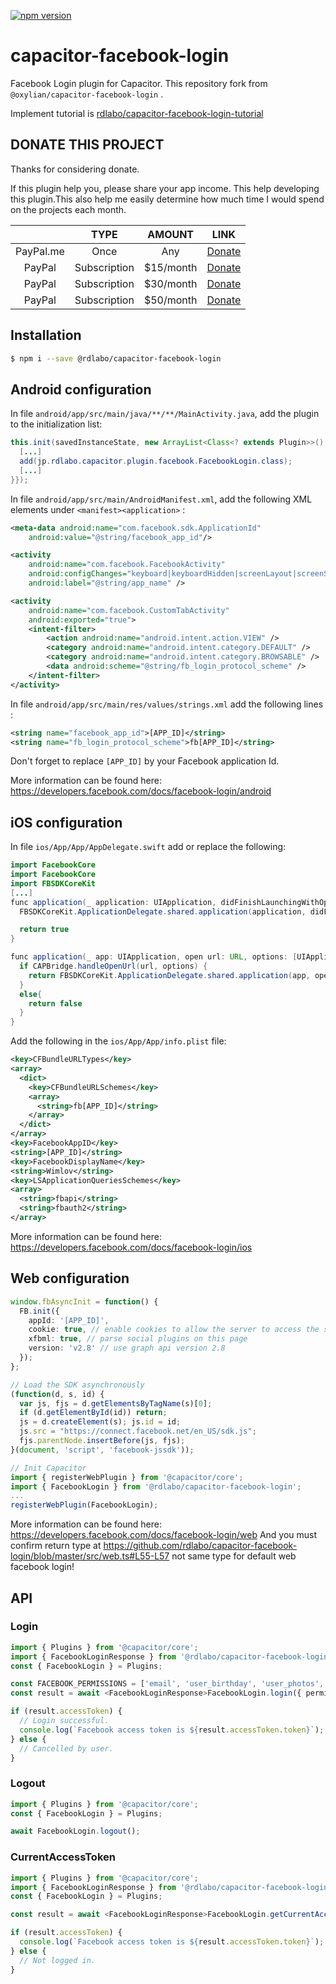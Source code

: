 [![npm version](https://badge.fury.io/js/%40rdlabo%2Fcapacitor-facebook-login.svg)](https://badge.fury.io/js/%40rdlabo%2Fcapacitor-facebook-login)

# capacitor-facebook-login
Facebook Login plugin for Capacitor. This repository fork from `@oxylian/capacitor-facebook-login` .

Implement tutorial is [rdlabo/capacitor-facebook-login-tutorial](https://github.com/rdlabo/capacitor-facebook-login-tutorial)

## DONATE THIS PROJECT
Thanks for considering donate.

If this plugin help you, please share your app income. This help developing this plugin.This also help me easily determine how much time I would spend on the projects each month.

|  | TYPE | AMOUNT | LINK |
|:--:|:--:|:--:|:--:|
| PayPal.me | Once | Any | [Donate](https://www.paypal.me/rdlabo) |
| PayPal | Subscription | $15/month | [Donate](https://www.paypal.com/cgi-bin/webscr?cmd=_s-xclick&hosted_button_id=JHYSDYQB29MLC) |
| PayPal | Subscription | $30/month | [Donate](https://www.paypal.com/cgi-bin/webscr?cmd=_s-xclick&hosted_button_id=RCJ8A3KXG928A) |
| PayPal | Subscription | $50/month | [Donate](https://www.paypal.com/cgi-bin/webscr?cmd=_s-xclick&hosted_button_id=U2RQUKRPDA35C) |

## Installation

```bash
$ npm i --save @rdlabo/capacitor-facebook-login
```

## Android configuration

In file `android/app/src/main/java/**/**/MainActivity.java`, add the plugin to the initialization list:

```java
this.init(savedInstanceState, new ArrayList<Class<? extends Plugin>>() {{
  [...]
  add(jp.rdlabo.capacitor.plugin.facebook.FacebookLogin.class);
  [...]
}});
```

In file `android/app/src/main/AndroidManifest.xml`, add the following XML elements under `<manifest><application>` :

```xml
<meta-data android:name="com.facebook.sdk.ApplicationId"
    android:value="@string/facebook_app_id"/>

<activity
    android:name="com.facebook.FacebookActivity"
    android:configChanges="keyboard|keyboardHidden|screenLayout|screenSize|orientation"
    android:label="@string/app_name" />

<activity
    android:name="com.facebook.CustomTabActivity"
    android:exported="true">
    <intent-filter>
        <action android:name="android.intent.action.VIEW" />
        <category android:name="android.intent.category.DEFAULT" />
        <category android:name="android.intent.category.BROWSABLE" />
        <data android:scheme="@string/fb_login_protocol_scheme" />
    </intent-filter>
</activity>
```

In file `android/app/src/main/res/values/strings.xml` add the following lines :

```xml
<string name="facebook_app_id">[APP_ID]</string>
<string name="fb_login_protocol_scheme">fb[APP_ID]</string>
```

Don't forget to replace `[APP_ID]` by your Facebook application Id.

More information can be found here: https://developers.facebook.com/docs/facebook-login/android

## iOS configuration

In file `ios/App/App/AppDelegate.swift` add or replace the following:

```java
import FacebookCore
import FacebookCore
import FBSDKCoreKit
[...]
func application(_ application: UIApplication, didFinishLaunchingWithOptions launchOptions: [UIApplication.LaunchOptionsKey: Any]?) -> Bool {
  FBSDKCoreKit.ApplicationDelegate.shared.application(application, didFinishLaunchingWithOptions: launchOptions)

  return true
}

func application(_ app: UIApplication, open url: URL, options: [UIApplication.OpenURLOptionsKey : Any] = [:]) -> Bool {
  if CAPBridge.handleOpenUrl(url, options) {
    return FBSDKCoreKit.ApplicationDelegate.shared.application(app, open: url, options: options)
  }
  else{
    return false
  }
}
```

Add the following in the `ios/App/App/info.plist` file:

```xml
<key>CFBundleURLTypes</key>
<array>
  <dict>
    <key>CFBundleURLSchemes</key>
    <array>
      <string>fb[APP_ID]</string>
    </array>
  </dict>
</array>
<key>FacebookAppID</key>
<string>[APP_ID]</string>
<key>FacebookDisplayName</key>
<string>Wimlov</string>
<key>LSApplicationQueriesSchemes</key>
<array>
  <string>fbapi</string>
  <string>fbauth2</string>
</array>
```

More information can be found here: https://developers.facebook.com/docs/facebook-login/ios

## Web configuration

```ts
window.fbAsyncInit = function() {
  FB.init({
    appId: '[APP_ID]',
    cookie: true, // enable cookies to allow the server to access the session
    xfbml: true, // parse social plugins on this page
    version: 'v2.8' // use graph api version 2.8
  });
};

// Load the SDK asynchronously
(function(d, s, id) {
  var js, fjs = d.getElementsByTagName(s)[0];
  if (d.getElementById(id)) return;
  js = d.createElement(s); js.id = id;
  js.src = "https://connect.facebook.net/en_US/sdk.js";
  fjs.parentNode.insertBefore(js, fjs);
}(document, 'script', 'facebook-jssdk'));
```

```ts
// Init Capacitor
import { registerWebPlugin } from '@capacitor/core';
import { FacebookLogin } from '@rdlabo/capacitor-facebook-login';
...
registerWebPlugin(FacebookLogin);
```

More information can be found here: https://developers.facebook.com/docs/facebook-login/web
And you must confirm return type at https://github.com/rdlabo/capacitor-facebook-login/blob/master/src/web.ts#L55-L57
not same type for default web facebook login!

## API

### Login

```ts
import { Plugins } from '@capacitor/core';
import { FacebookLoginResponse } from '@rdlabo/capacitor-facebook-login';
const { FacebookLogin } = Plugins;

const FACEBOOK_PERMISSIONS = ['email', 'user_birthday', 'user_photos', 'user_gender'];
const result = await <FacebookLoginResponse>FacebookLogin.login({ permissions: FACEBOOK_PERMISSIONS });

if (result.accessToken) {
  // Login successful.
  console.log(`Facebook access token is ${result.accessToken.token}`);
} else {
  // Cancelled by user.
}
```

### Logout

```ts
import { Plugins } from '@capacitor/core';
const { FacebookLogin } = Plugins;

await FacebookLogin.logout();
```

### CurrentAccessToken

```ts
import { Plugins } from '@capacitor/core';
import { FacebookLoginResponse } from '@rdlabo/capacitor-facebook-login';
const { FacebookLogin } = Plugins;

const result = await <FacebookLoginResponse>FacebookLogin.getCurrentAccessToken();

if (result.accessToken) {
  console.log(`Facebook access token is ${result.accessToken.token}`);
} else {
  // Not logged in.
}
```
